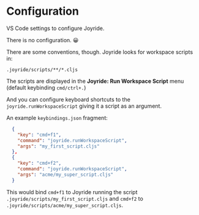 # Configuration

VS Code settings to configure Joyride.

There is no configuration. 😀

There are some conventions, though. Joyride looks for workspace scripts in:

```
.joyride/scripts/**/*.cljs
```

The scripts are displayed in the **Joyride: Run Workspace Script** menu (default keybinding `cmd/ctrl+.`)

And you can configure keyboard shortcuts to the `joyride.runWorkspaceScript` giving it a script as an argument. 

An example `keybindings.json` fragment:

```json
  {
    "key": "cmd+f1",
    "command": "joyride.runWorkspaceScript",
    "args": "my_first_script.cljs"
  },
  {
    "key": "cmd+f2",
    "command": "joyride.runWorkspaceScript",
    "args": "acme/my_super_script.cljs"
  }
```

This would bind `cmd+f1` to Joyride running the script `.joyride/scripts/my_first_script.cljs` and `cmd+f2` to `.joyride/scripts/acme/my_super_script.cljs`.
